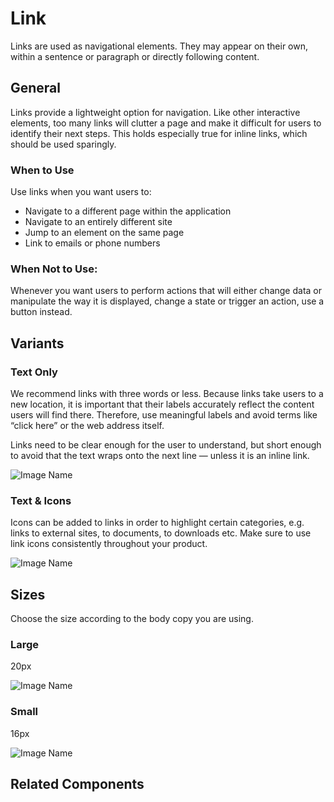 # Link

Links are used as navigational elements. They may appear on their own, within a sentence or paragraph or directly following content.

## General

Links provide a lightweight option for navigation. Like other interactive elements, too many links will clutter a page and make it difficult for users to identify their next steps. This holds especially true for inline links, which should be used sparingly.

### When to Use

Use links when you want users to:

- Navigate to a different page within the application
- Navigate to an entirely different site
- Jump to an element on the same page
- Link to emails or phone numbers

### When Not to Use:

Whenever you want users to perform actions that will either change data or manipulate the way it is displayed, change a state or trigger an action, use a button instead.

## Variants

### Text Only

We recommend links with three words or less. Because links take users to a new location, it is important that their labels accurately reflect the content users will find there. Therefore, use meaningful labels and avoid terms like “click here” or the web address itself.

Links need to be clear enough for the user to understand, but short enough to avoid that the text wraps onto the next line — unless it is an inline link.

![Image Name](/assets/3_components/links/image-20200810095435628.png)

### Text & Icons

Icons can be added to links in order to highlight certain categories, e.g. links to external sites, to documents, to downloads etc. Make sure to use link icons consistently throughout your product.

![Image Name](/assets/3_components/links/image-20200810095443120.png)

## Sizes

Choose the size according to the body copy you are using.

### Large

20px

![Image Name](/assets/3_components/links/image-20200810095449927.png)

### Small

16px

![Image Name](/assets/3_components/links/image-20200810095443120.png)

## Related Components
